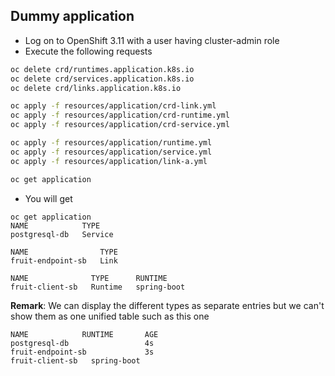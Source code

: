 ## Dummy application 

- Log on to OpenShift 3.11 with a user having cluster-admin role
- Execute the following requests

```bash
oc delete crd/runtimes.application.k8s.io
oc delete crd/services.application.k8s.io
oc delete crd/links.application.k8s.io

oc apply -f resources/application/crd-link.yml
oc apply -f resources/application/crd-runtime.yml
oc apply -f resources/application/crd-service.yml

oc apply -f resources/application/runtime.yml
oc apply -f resources/application/service.yml
oc apply -f resources/application/link-a.yml

oc get application
```

- You will get
```
oc get application
NAME            TYPE
postgresql-db   Service

NAME                TYPE
fruit-endpoint-sb   Link

NAME              TYPE      RUNTIME
fruit-client-sb   Runtime   spring-boot
```

**Remark**: We can display the different types as separate entries but we can't show them as one unified table such as this one

```
NAME            RUNTIME       AGE
postgresql-db                 4s
fruit-endpoint-sb             3s
fruit-client-sb   spring-boot
```

